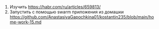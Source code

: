 1) Изучить https://habr.com/ru/articles/659813/
2) Запустить с помощью swarm приложения из домашки https://github.com/AnastasiyaGapochkina01/kostantin235/blob/main/home-work-15.md
